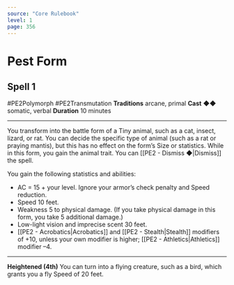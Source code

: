 ```yaml
---
source: "Core Rulebook"
level: 1
page: 356
---
```


# Pest Form
## Spell 1
#PE2Polymorph #PE2Transmutation 
**Traditions** arcane, primal
**Cast** ◆◆ somatic, verbal
**Duration** 10 minutes

-----
You transform into the battle form of a Tiny animal, such as a cat, insect, lizard, or rat. You can decide the specific type of animal (such as a rat or praying mantis), but this has no effect on the form’s Size or statistics. While in this form, you gain the animal trait. You can [[PE2 - Dismiss ◆|Dismiss]] the spell. 

You gain the following statistics and abilities:
- AC = 15 + your level. Ignore your armor’s check penalty and Speed reduction.
- Speed 10 feet.
- Weakness 5 to physical damage. (If you take physical damage in this form, you take 5 additional damage.)
- Low-light vision and imprecise scent 30 feet.  
- [[PE2 - Acrobatics|Acrobatics]] and [[PE2 - Stealth|Stealth]] modifiers of +10, unless your own modifier is higher; [[PE2 - Athletics|Athletics]] modifier –4. 

---
**Heightened (4th)** You can turn into a flying creature, such as a bird, which grants you a fly Speed of 20 feet.